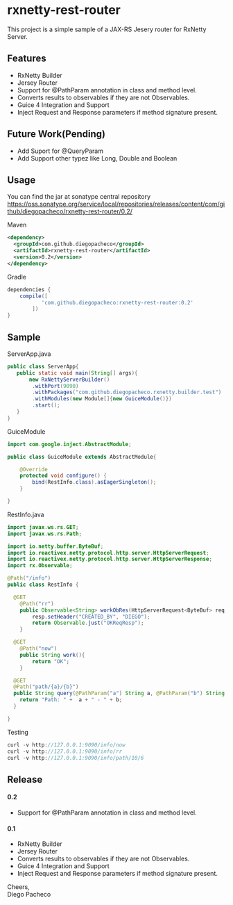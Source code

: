 # rxnetty-rest-router

This project is a simple sample of a JAX-RS Jesery router for RxNetty Server.

## Features

* RxNetty Builder
* Jersey Router
* Support for @PathParam annotation in class and method level.
* Converts results to observables if they are not Observables.
* Guice 4 Integration and Support
* Inject Request and Response parameters if method signature present.

## Future Work(Pending)

* Add Suport for @QueryParam
* Add Support other typez like Long, Double and Boolean

## Usage

You can find the jar at sonatype central repository https://oss.sonatype.org/service/local/repositories/releases/content/com/github/diegopacheco/rxnetty-rest-router/0.2/

Maven
```xml
<dependency>
  <groupId>com.github.diegopacheco</groupId>
  <artifactId>rxnetty-rest-router</artifactId>
  <version>0.2</version>
</dependency>
```

Gradle
```groovy
dependencies {
	compile([
	       'com.github.diegopacheco:rxnetty-rest-router:0.2'
        ])
}
```

## Sample

ServerApp.java
```java
public class ServerApp{
   public static void main(String[] args){
       new RxNettyServerBuilder()
        .withPort(9090)
        .withPackages("com.github.diegopacheco.rxnetty.builder.test")
        .withModules(new Module[]{new GuiceModule()})
        .start();
   }
}
```

GuiceModule
```java
import com.google.inject.AbstractModule;

public class GuiceModule extends AbstractModule{

	@Override
	protected void configure() {
		bind(RestInfo.class).asEagerSingleton();
	}

}
```

RestInfo.java
```java
import javax.ws.rs.GET;
import javax.ws.rs.Path;

import io.netty.buffer.ByteBuf;
import io.reactivex.netty.protocol.http.server.HttpServerRequest;
import io.reactivex.netty.protocol.http.server.HttpServerResponse;
import rx.Observable;

@Path("/info")
public class RestInfo {

  @GET
	@Path("rr")
	public Observable<String> workObRes(HttpServerRequest<ByteBuf> req,HttpServerResponse<ByteBuf> resp){
		resp.setHeader("CREATED_BY", "DIEGO");
		return Observable.just("OKReqResp");
	}

  @GET
	@Path("now")
	public String work(){
		return "OK";
	}

  @GET
  @Path("path/{a}/{b}")
  public String query(@PathParam("a") String a, @PathParam("b") String b){
    return "Path: " +  a + " - " + b;
  }

}
```

Testing
```java
curl -v http://127.0.0.1:9090/info/now
curl -v http://127.0.0.1:9090/info/rr
curl -v http://127.0.0.1:9090/info/path/10/6
```

## Release

#### 0.2

* Support for @PathParam annotation in class and method level.

#### 0.1

* RxNetty Builder
* Jersey Router
* Converts results to observables if they are not Observables.
* Guice 4 Integration and Support
* Inject Request and Response parameters if method signature present.

Cheers, <BR>
Diego Pacheco

